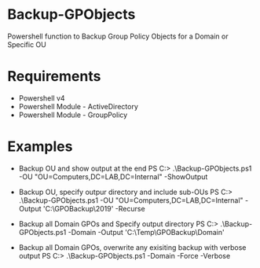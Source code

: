 # Backup-GPObjects
Powershell function to Backup Group Policy Objects for a Domain or Specific OU

# Requirements
- Powershell v4
- Powershell Module - ActiveDirectory
- Powershell Module - GroupPolicy

# Examples


- Backup OU and show output at the end
PS C:\> .\Backup-GPObjects.ps1 -OU "OU=Computers,DC=LAB,DC=Internal" -ShowOutput
	
- Backup OU, specify outpur directory and include sub-OUs
PS C:\> .\Backup-GPObjects.ps1 -OU "OU=Computers,DC=LAB,DC=Internal" -Output 'C:\GPOBackup\2019' -Recurse
 
- Backup all Domain GPOs and Specify output directory
PS C:\> .\Backup-GPObjects.ps1 -Domain -Output 'C:\Temp\GPOBackup\Domain'
 
- Backup all Domain GPOs, overwrite any exisiting backup with verbose output
PS C:\> .\Backup-GPObjects.ps1 -Domain -Force -Verbose
	
